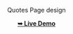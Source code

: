 <div align="center">
<p>Quotes Page design   </p>
<a href="https://dopedev32.github.io/Mini_Projects/Quotes%20Page/index.html" target="_blank"><strong>➥ Live Demo</strong></a>
</div>
